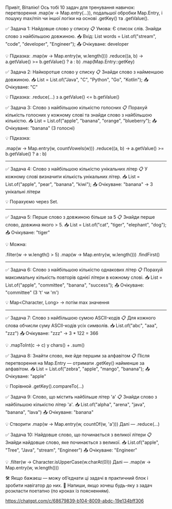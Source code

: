 Привіт, Віталію!
Ось тобі 10 задач для тренування навичок:
перетворення .map(w -> Map.entry(...)),
подальшої обробки Map.Entry,
і пошуку max/min чи іншої логіки на основі 
.getKey() та .getValue().

✅ Задача 1: Найдовше слово у списку
📋 Умова:
Є список слів. Знайди слово з найбільшою довжиною.
📥 Вхід:
List<String> words = List.of("stream", "code", 
"developer", "Engineer");
📤 Очікуване: developer

💡 Підказка:
.map(w -> Map.entry(w, w.length()))
.reduce((a, b) -> a.getValue() >= b.getValue() ? a : b)
.map(Map.Entry::getKey)

✅ Задача 2: Найкоротше слово у списку
📋 Знайди слово з найменшою довжиною.
📥 List<String> = List.of("Java", "C",
"Python", "Go", "Kotlin");
📤 Очікуване: "C"

💡 Підказка: .reduce(...) з a.getValue() <= b.getValue()

✅ Задача 3: Слово з найбільшою кількістю голосних
📋 Порахуй кількість голосних у кожному слові та знайди слово з найбільшою кількістю.
📥 List<String> = List.of("apple", "banana", "orange", "blueberry");
📤 Очікуване: "banana" (3 голосні)

💡 Підказка:

.map(w -> Map.entry(w, countVowels(w)))
.reduce((a, b) -> a.getValue() >= b.getValue() ? a : b)

------------------------------------------------

✅ Задача 4: Слово з найбільшою кількістю унікальних літер
📋 У кожному слові визначити кількість унікальних літер.
📥 List<String> = List.of("apple", "pear", "banana", "kiwi");
📤 Очікуване: "banana" → 3 унікальні літери

💡 Порахуємо через Set<Character>.

------------------------------------------------

✅ Задача 5: Перше слово з довжиною більше за 5
📋 Знайди перше слово, довжина якого > 5.
📥 List<String> = List.of("cat", "tiger", "elephant", "dog");
📤 Очікуване: "tiger"

💡 Можна:

.filter(w -> w.length() > 5)
.map(w -> Map.entry(w, w.length()))
.findFirst()

-----------------------------------------------

✅ Задача 6: Слово з найбільшою кількістю однакових літер
📋 Порахуй максимальну кількість повторів однієї літери в кожному слові.
📥 List<String> = List.of("apple", "committee", "banana", "success");
📤 Очікуване: "committee" (3 't' чи 'm')

💡 Map<Character, Long> → потім max значення

-----------------------------------------------


✅ Задача 7: Слово з найбільшою сумою ASCII-кодів
📋 Для кожного слова обчисли суму ASCII-кодів усіх символів.
📥 List.of("abc", "aaa", "zzz")
📤 Очікуване: "zzz" → 3 * 122 = 366

💡 .mapToInt(c -> c) у chars() + .sum()

✅ Задача 8: Знайти слово, яке йде першим за алфавітом
📋 Після перетворення на Map.Entry — отримати .getKey() найменше за алфавітом.
📥 List<String> = List.of("zebra", "apple", "mango", "banana");
📤 Очікуване: "apple"

💡 Порівнюй .getKey().compareTo(...)

✅ Задача 9: Слово, що містить найбільше літер 'a'
📋 Знайди слово з найбільшою кількістю літер 'a'.
📥 List.of("alpha", "arena", "java", "banana", "lava")
📤 Очікуване: "banana"

💡 Створити .map(w -> Map.entry(w, countOf(w, 'a')))
Далі — .reduce(...)

✅ Задача 10: Найдовше слово, що починається з великої літери
📋 Знайди найдовше слово, яке починається з великої.
📥 List.of("apple", "Tree", "Java", "stream", "Engineer")
📤 Очікуване: "Engineer"

💡 .filter(w -> Character.isUpperCase(w.charAt(0)))
Далі — .map(w -> Map.entry(w, w.length()))

🛠 Якщо бажаєш — можу об’єднати ці задачі в практичний блок і зробити навігатор до них.
📩 Напиши, якщо хочеш будь-яку з задач розкласти поетапно (по кроках із поясненням).

https://chatgpt.com/c/68679839-b104-8009-abdc-19e134bff306